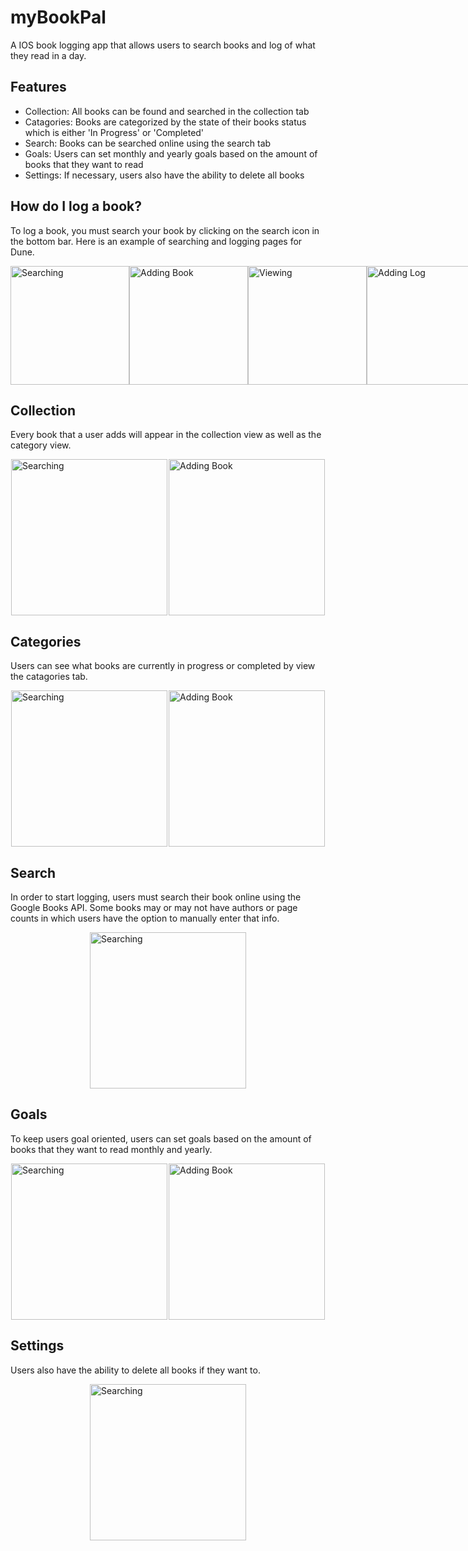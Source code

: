 # myBookPal

A IOS book logging app that allows users to search books and log of what they read in a day.

## Features

* Collection: All books can be found and searched in the collection tab
* Catagories: Books are categorized by the state of their books status which is either 'In Progress' or 'Completed'
* Search: Books can be searched online using the search tab
* Goals: Users can set monthly and yearly goals based on the amount of books that they want to read
* Settings: If necessary, users also have the ability to delete all books

## How do I log a book?

To log a book, you must search your book by clicking on the search icon in the bottom bar. Here is an example of searching and logging pages for Dune.

<div style="display: flex; justify-content: space-around;">
    <img src="preview-images/searching-dune.jpg" alt="Searching" style="width: 190">
    <img src="preview-images/add-dune.jpg" alt="Adding Book" style="width: 190">
    <img src="preview-images/viewing-book.png" alt="Viewing" style="width: 190">
    <img src="preview-images/adding-log.png" alt="Adding Log" style="width: 190">
</div>

## Collection 

Every book that a user adds will appear in the collection view as well as the category view.

<div style="display: flex; justify-content: space-around;">
    <img src="preview-images/viewing-collection-view.png" alt="Searching" style="width: 250">
    <img src="preview-images/using-searchable.png" alt="Adding Book" style="width: 250">
</div>

## Categories

Users can see what books are currently in progress or completed by view the catagories tab.

<div style="display: flex; justify-content: space-around;">
    <img src="preview-images/in-progress-category.png" alt="Searching" style="width: 250">
    <img src="preview-images/completed-category.png" alt="Adding Book" style="width: 250">
</div>

## Search

In order to start logging, users must search their book online using the Google Books API. Some books may or may not have authors or page counts in which users have the option to manually enter that info.

<div style="display: flex; justify-content: space-around;">
    <img src="preview-images/search-view.png" alt="Searching" style="width: 250">
</div>

## Goals

To keep users goal oriented, users can set goals based on the amount of books that they want to read monthly and yearly. 

<div style="display: flex; justify-content: space-around;">
    <img src="preview-images/monthly-goals.png" alt="Searching" style="width: 250">
    <img src="preview-images/yearly-goals.png" alt="Adding Book" style="width: 250">
</div>

## Settings

Users also have the ability to delete all books if they want to.

<div style="display: flex; justify-content: space-around;">
    <img src="preview-images/settings-view.png" alt="Searching" style="width: 250">
</div>





